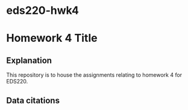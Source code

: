 # eds220-hwk4

# Homework 4 Title

## Explanation
This repository is to house the assignments relating to homework 4 for EDS220. 

## Data citations

